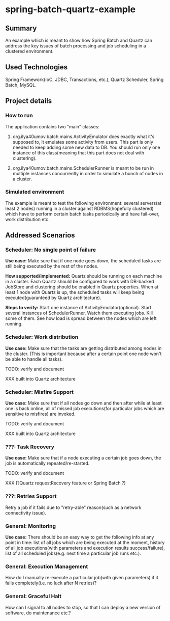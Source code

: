 spring-batch-quartz-example
===========================

## Summary ##

An example which is meant to show how Spring Batch and Quartz can address the key issues of batch processing and job scheduling in a clustered
environment.

## Used Technologies ##

Spring Framework(IoC, JDBC, Transactions, etc.), Quartz Scheduler, Spring Batch, MySQL.

## Project details ##

### How to run ###

The application contains two "main" classes:

1) org.ilya40umov.batch.mains.ActivityEmulator does exactly what it's supposed to, it emulates some activity from users. This part is only needed to
keep adding some new data to DB. You should run only one instance of this class(meaning that this part does not deal with clustering).

2) org.ilya40umov.batch.mains.SchedulerRunner is meant to be run in multiple instances concurrently in order to simulate a bunch of nodes in a cluster.

### Simulated environment ###

The example is meant to test the following environment: several servers(at least 2 nodes) running in a cluster against RDBMS(hopefully clustered)
which have to perform certain batch tasks periodically and have fail-over, work distribution etc.

## Addressed Scenarios ##

### Scheduler: No single point of failure ###

<b>Use case:</b> Make sure that if one node goes down, the scheduled tasks are still being executed by the rest of the nodes.

<b>How supported/implemented:</b> Quartz should be running on each machine in a cluster.
Each Quartz should be configured to work with DB-backed JobStore and clustering should be enabled in Quartz properties.
When at least 1 node with Quartz is up, the scheduled tasks will keep being executed(guaranteed by Quartz architecture).

<b>Steps to verify:</b> Start one instance of ActivityEmulator(optional). Start several instances of SchedulerRunner.
Watch them executing jobs. Kill some of them. See how load is spread between the nodes which are left running.

### Scheduler: Work distribution ###

<b>Use case:</b> Make sure that the tasks are getting distributed among nodes in the cluster.
(This is important because after a certain point one node won't be able to handle all tasks).

TODO: verify and document

XXX built into Quartz architecture

### Scheduler: Misfire Support ###

<b>Use case:</b> Make sure that if all nodes go down and then after while at least one is back online,
all of missed job executions(for particular jobs which are sensitive to misfires) are invoked.

TODO: verify and document

XXX built into Quartz architecture

### ???: Task Recovery ###

<b>Use case:</b> Make sure that if a node executing a certain job goes down, the job is automatically repeated/re-started.

TODO: verify and document

XXX (?Quartz requestRecovery feature or Spring Batch ?)

### ???: Retries Support ###

Retry a job if it fails due to "retry-able" reason(such as a network connectivity issue).

### General: Monitoring ###

<b>Use case:</b> There should be an easy way to get the following info at any point in time:
list of all jobs which are being executed at the moment, history of all job executions(with parameters and execution results success/failure),
list of all scheduled jobs(e.g. next time a particular job runs etc.).

### General: Execution Management ###

How do I manually re-execute a particular job(with given parameters) if it fails completely(i.e. no luck after N retries)?

### General: Graceful Halt ###

How can I signal to all nodes to stop, so that I can deploy a new version of software, do maintenance etc.?
